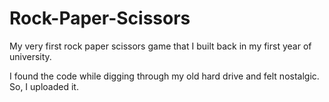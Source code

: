 # Rock-Paper-Scissors
My very first rock paper scissors game that I built back in my first year of university.

I found the code while digging through my old hard drive and felt nostalgic. So, I uploaded it.
